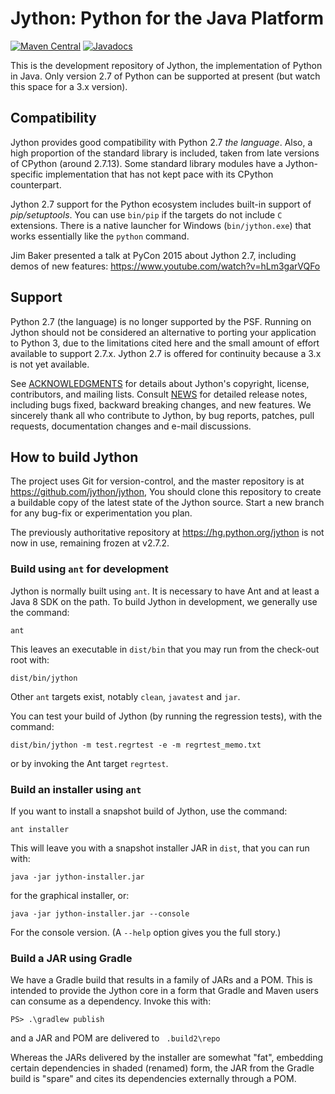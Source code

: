 # Jython: Python for the Java Platform
[![Maven Central](https://maven-badges.herokuapp.com/maven-central/org.python/jython-standalone/badge.svg)](https://search.maven.org/artifact/org.python/jython-standalone/)
[![Javadocs](https://www.javadoc.io/badge/org.python/jython-standalone.svg)](https://www.javadoc.io/doc/org.python/jython-standalone)

This is the development repository of Jython,
the implementation of Python in Java.
Only version 2.7 of Python can be supported at present
(but watch this space for a 3.x version).

## Compatibility

Jython provides good compatibility with Python 2.7 *the language*.
Also, a high proportion of the standard library is included,
taken from late versions of CPython (around 2.7.13).
Some standard library modules have a Jython-specific implementation
that has not kept pace with its CPython counterpart.

Jython 2.7 support for the Python ecosystem
includes built-in support of *pip/setuptools*.
You can use `bin/pip` if the targets do not include `C` extensions.
There is a native launcher for Windows (`bin/jython.exe`)
that works essentially like the `python` command.

Jim Baker presented a talk at PyCon 2015 about Jython 2.7,
including demos of new features: https://www.youtube.com/watch?v=hLm3garVQFo

## Support

Python 2.7 (the language) is no longer supported by the PSF.
Running on Jython should not be considered an alternative to porting your
application to Python 3, due to the limitations cited here
and the small amount of effort available to support 2.7.x.
Jython 2.7 is offered for continuity because a 3.x is not yet available.

See [ACKNOWLEDGMENTS](ACKNOWLEDGMENTS) for details about Jython's copyright,
license, contributors, and mailing lists.
Consult [NEWS](NEWS) for detailed release notes, including bugs fixed,
backward breaking changes, and new features.
We sincerely thank all who contribute to Jython, by bug reports, patches,
pull requests, documentation changes and e-mail discussions.

## How to build Jython

The project uses Git for version-control,
and the master repository is at https://github.com/jython/jython,
You should clone this repository to create a buildable copy of the latest state
of the Jython source.
Start a new branch for any bug-fix or experimentation you plan.

The previously authoritative repository at https://hg.python.org/jython is not now in use,
remaining frozen at v2.7.2.

### Build using `ant` for development

Jython is normally built using `ant`.
It is necessary to have Ant and at least a Java 8 SDK on the path.
To build Jython in development, we generally use the command:
```
ant
```
This leaves an executable in `dist/bin`
that you may run from the check-out root with:
```
dist/bin/jython
```
Other `ant` targets exist, notably `clean`, `javatest` and `jar`.

You can test your build of Jython (by running the regression tests),
with the command:
```
dist/bin/jython -m test.regrtest -e -m regrtest_memo.txt
```
or by invoking the Ant target `regrtest`.

### Build an installer using `ant`

If you want to install a snapshot build of Jython, use the command:
```
ant installer
```
This will leave you with a snapshot installer JAR in `dist`,
that you can run with:
```
java -jar jython-installer.jar
```
for the graphical installer, or:
```
java -jar jython-installer.jar --console
```
For the console version. (A `--help` option gives you the full story.)

### Build a JAR using Gradle

We have a Gradle build that results in a family of JARs and a POM.
This is intended to provide the Jython core in a form that Gradle and Maven
users can consume as a dependency.
Invoke this with:
```
PS> .\gradlew publish
```
and a JAR and POM are delivered to ` .build2\repo` 

Whereas the JARs delivered by the installer are somewhat "fat",
embedding certain dependencies in shaded (renamed) form,
the JAR from the Gradle build is "spare"
and cites its dependencies externally through a POM.

